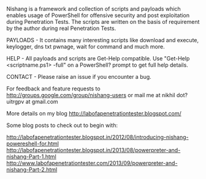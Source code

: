 Nishang is a framework and collection of scripts and payloads which enables usage of PowerShell for offensive security and post exploitation during Penetration Tests. The scripts are written on the basis of requirement by the author during real Penetration Tests.

PAYLOADS - 
It contains many interesting scripts like download and execute, keylogger, dns txt pwnage, wait for command and much more.

HELP - 
All payloads and scripts are Get-Help compatible. Use "Get-Help <scriptname.ps1> -full" on a PowerShell? prompt to get full help details.

CONTACT - 
Please raise an issue if you encounter a bug.

For feedback and feature requests to http://groups.google.com/group/nishang-users or mail me at nikhil dot? uitrgpv at gmail.com

More details on my blog http://labofapenetrationtester.blogspot.com/

Some blog posts to check out to begin with:

http://labofapenetrationtester.blogspot.in/2012/08/introducing-nishang-powereshell-for.html
http://labofapenetrationtester.blogspot.in/2013/08/powerpreter-and-nishang-Part-1.html
http://www.labofapenetrationtester.com/2013/09/powerpreter-and-nishang-Part-2.html 